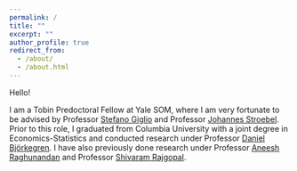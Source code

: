 ```yaml
---
permalink: /
title: ""
excerpt: ""
author_profile: true
redirect_from: 
  - /about/
  - /about.html
---
```


Hello! 

I am a Tobin Predoctoral Fellow at Yale SOM, where I am very fortunate to be advised by Professor [Stefano Giglio](https://sites.google.com/view/stefanogiglio/?authuser=3) and Professor [Johannes Stroebel](https://pages.stern.nyu.edu/~jstroebe/). Prior to this role, I graduated from Columbia University with a joint degree in Economics-Statistics and conducted research under Professor [Daniel Björkegren](https://dan.bjorkegren.com/). I have also previously done research under Professor [Aneesh Raghunandan](https://www.aneeshraghunandan.com/) and Professor [Shivaram Rajgopal](https://www.shivarajgopal.com/).
